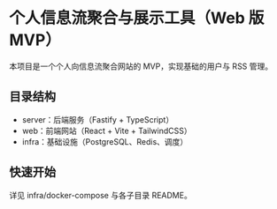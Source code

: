 # 个人信息流聚合与展示工具（Web 版 MVP）

本项目是一个个人向信息流聚合网站的 MVP，实现基础的用户与 RSS 管理。

## 目录结构
- server：后端服务（Fastify + TypeScript）
- web：前端网站（React + Vite + TailwindCSS）
- infra：基础设施（PostgreSQL、Redis、调度）

## 快速开始
详见 infra/docker-compose 与各子目录 README。
